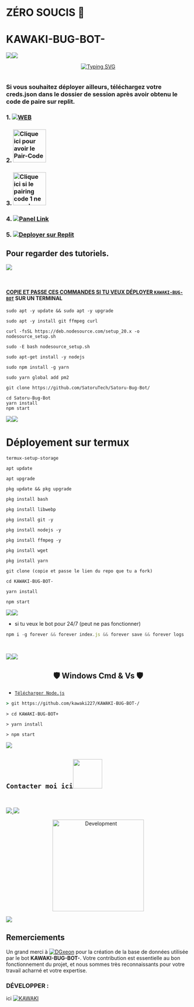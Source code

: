 # ZÉRO SOUCIS 💫 
# KAWAKI-BUG-BOT-
   <a><img src='https://i.imgur.com/TVA0X2P.jpeg'/></a><a><img src='https://i.imgur.com/LyHic3i.png'/></a>
<p align="center">

<p align="center">
  <a href="https://git.io/typing-svg"><img src="https://readme-typing-svg.demolab.com?font=EB+Garamond&weight=800&size=28&duration=4000&pause=1000&random=false&width=435&lines=+KAWAKI-BUG-BOT-;WHATSAPP+CRASH+x+BUG+BOT;DEVELOPPER+PAR+KAWAKI227" alt="Typing SVG" /></a>
</p>
<a><img src=''/></a><a><img src=''/></a>

### Si vous souhaitez déployer ailleurs, téléchargez votre creds.json dans le dossier de session après avoir obtenu le code de paire sur replit.

### 1. <a href="https://github.com/kawaki227/KAWAKI-BUG-BOT-/fork"><img title="WEB" src="https://img.shields.io/badge/Fork KAWAKI-BUG-BOT?color=black&style=for-the-badge&logo=stackshare"></a>
### 2. <a href="https://replit.com/@dmh2999/KAWAKI BUG-Pair-Code?v=1"><img src="https://img.shields.io/badge/PAIR_CODE-green" alt="Clique ici pour avoir le Pair-Code" width="90"></a>
### 3. <a href="https://replit.com/@dmh2999/KAWAKI BUG-Pair-Code?v=1"><img src="https://img.shields.io/badge/PAIR_CODE-orange" alt="Clique ici si le pairing code 1 ne marche pas" width="90"></a>
### 4. <a href='https://solarhosting.cc/' target="_blank"><img alt='Panel Link' src='https://img.shields.io/badge/-DEPLOYER%20SUR%20PANEL-pink?style=for-the-badge&logo=Cloudflare&logoColor=white'/></a>
### 5. <a href='https://replit.com/@dmh2999/KAWAKI-BUG-BOT' target="_blank"><img alt='Deployer sur Replit' src='https://img.shields.io/badge/-DEPLOYER SUR REPLIT-orange?style=for-the-badge&logo=replit&logoColor=white'/></a>  

## Pour regarder des tutoriels.
<a href="https://www.youtube.com/@KA-WA-KI"><img src="https://img.shields.io/badge/Subscribe-ff0000?style=for-the-badge&logo=youtube&logoColor=ff000000&link=https://www.youtube.com/@KA-WA-KI" /><br>


</br>

#### COPIE ET PASSE CES COMMANDES SI TU VEUX DÉPLOYER  [`KAWAKI-BUG-BOT`](https://github.com/kawaki227/KAWAKI-BUG-BOT-/) SUR UN TERMINAL 
```
sudo apt -y update && sudo apt -y upgrade
```
```
sudo apt -y install git ffmpeg curl
```
```
curl -fsSL https://deb.nodesource.com/setup_20.x -o nodesource_setup.sh
```
```
sudo -E bash nodesource_setup.sh
```
```
sudo apt-get install -y nodejs
```
```
sudo npm install -g yarn
```
```
sudo yarn global add pm2
```
```
git clone https://github.com/SatoruTech/Satoru-Bug-Bot/  
```
```
cd Satoru-Bug-Bot
yarn install 
npm start
```
 

<a><img src='https://i.imgur.com/LyHic3i.gif'/></a><a><img src='https://i.imgur.com/LyHic3i.gif'/></a>
# Déployement sur termux
```
termux-setup-storage
```
```
apt update
```
```
apt upgrade
```
```
pkg update && pkg upgrade
```
```
pkg install bash
```
```
pkg install libwebp
```
```
pkg install git -y
```
```
pkg install nodejs -y
```
```
pkg install ffmpeg -y 
```
```
pkg install wget
```
```
pkg install yarn
```
```
git clone (copie et passe le lien du repo que tu a fork) 
```
```
cd KAWAKI-BUG-BOT-
```
```
yarn install
```
```
npm start
```
<a><img src='https://i.imgur.com/LyHic3i.gif'/></a><a><img src='https://i.imgur.com/LyHic3i.gif'/></a>
- si tu veux le bot pour  24/7 (peut ne pas fonctionner) 
```js
npm i -g forever && forever index.js && forever save && forever logs
```
<br>

<a><img src='https://i.imgur.com/LyHic3i.gif'/></a><a><img src='https://i.imgur.com/LyHic3i.gif'/></a>
<br>
<h2 align="center"> 🛡️ Windows Cmd & Vs 🛡️ </h2>

- [`Télécharger Node.js`](https://nodejs.org/en/download/)

```cmd
> git https://github.com/kawaki227/KAWAKI-BUG-BOT-/
```
```
> cd KAWAKI-BUG-BOT+
```
```
> yarn install
```
```
> npm start
```
<a><img src='https://i.imgur.com/LyHic3i.png'/></a><a><img src=''/></a>

## ```Contacter moi ici```<img src="https://github.com/kawaki227/raw/main/assets/mdImages/handshake.gif" width ="80"></h1> 
 <br> 
<p align="center">

<a href="https://whatsapp.com/channel/0029VaQYelq4SpkFeTKm8x2Q"><img src="https://img.shields.io/badge/Join Official Channel-25D366?style=for-the-badge&logo=whatsapp&logoColor=white" />
<a href="https://www.youtube.com/@KA-WA-KI"><img src="https://img.shields.io/badge/Subscribe-ff0000?style=for-the-badge&logo=youtube&logoColor=ff000000&link=https://www.youtube.com/@KA-WA-KI" /><br>
<p align="center">
<img alt="Development" width="250" src="https://media2.giphy.com/media/W9tBvzTXkQopi/giphy.gif?cid=6c09b952xu6syi1fyqfyc04wcfk0qvqe8fd7sop136zxfjyn&ep=v1_internal_gif_by_id&rid=giphy.png&ct=g" /> </p>
<a><img src='https://i.imgur.com/LyHic3i.gif'/></a><a><img src=''/></a>

 ## Remerciements

Un grand merci à [![`DGxeon`](https://github.com/DGXeon.png?size=100)](https://github.com/DGXeon) pour la création de la base de données utilisée par le bot **KAWAKI-BUG-BOT-**. Votre contribution est essentielle au bon fonctionnement du projet, et nous sommes très reconnaissants pour votre travail acharné et votre expertise.

### DÉVELOPPER : 
 
 ici [![`KAWAKI`](github.com/kawaki227.png?size=100)](github.com/kawaki227)

